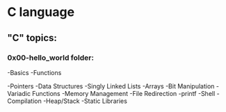 # C language

## "C" topics:
### 0x00-hello_world folder:
-Basics
-Functions

-Pointers
-Data Structures
-Singly Linked Lists
-Arrays
-Bit Manipulation
-Variadic Functions
-Memory Management
-File Redirection
-printf
-Shell
-Compilation
-Heap/Stack
-Static Libraries
